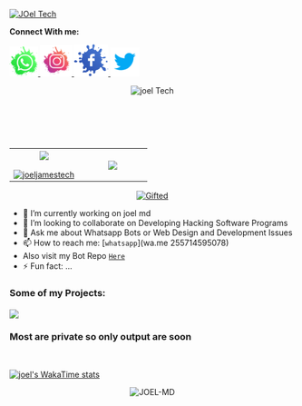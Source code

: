 [![JOel Tech](https://readme-typing-svg.demolab.com?font=Anton&size=30&pause=998&color=F51FFF&background=F7F2F20A&vCenter=true&random=false&width=480&lines=Hello+Everyone%F0%9F%91%8B!;My+Name+is+joel+Tech;I+am+a+Self+Learned+Full-Stack+Developer;I+am+from+East+Africa-Tanzania;Nice+to+Meet+You)](https://github.com/joeljamestech)



</p>
<p> <b>Connect With me:</b></p>
<p>
<a href="https://t.me/rastadeconcave"> <img src="https://raw.githubusercontent.com/shizothetechie/database/main/icon/WhatsApp.png" width="10%"> </a><a href="https://Instagram.com/joeljamestech"> <img src="https://raw.githubusercontent.com/shizothetechie/database/main/icon/Instagram2.png" width="11%"> </a><a href="https://www.facebook.com/ngire.joeljamestech"> <img src="https://raw.githubusercontent.com/shizothetechie/database/main/icon/Facebook.png" width="12%"> </a><a href="https://twitter.com/giftedmauriceke"> <img src="https://raw.githubusercontent.com/shizothetechie/database/main/icon/twitter.png" width="10%"> </a>
</p>
</p>
<p align="center"> <img src="https://komarev.com/ghpvc/?username=joeljamestech &label=Visitors%20count&color=10d9c3&style=plastic" alt="joel Tech" /> </p>
</br>
</details>


</p>
<br><br>
<table align="center">
  <tr border="none">
    <td width="50%" align="center">
       <img src="https://github-readme-stats.vercel.app/api?username=joeljamestech &theme=dark&show_icons=true&count_private=true" align="center"> <br> <br>
      <a href="https://github.com/joeljamestech"><img src="https://github-readme-streak-stats.herokuapp.com?user=joeljamestech &theme=merko&border_radius=70&fire=EB5454&stroke=EB5454&border=EB5454" alt="joeljamestech" /></a>
        </td>
    <td width="50%" align="center">
      <img src="https://github-readme-stats.anuraghazra1.vercel.app/api/top-langs/?username=mouricedevs&theme=dark&hide_border=false&no-bg=true&no-frame=true&langs_count=10" align="center">
    </td>
  </tr>
</table>
<div align=center>
  <a href="https://github.com/joeljamestech" title="JOEL-MD">
      <img align="center" width=84% src="https://github-profile-trophy.vercel.app/?username=joeljamestech &theme=radical&row=1&column=7&margin-h=15&margin-w=5&no-bg=true" alt="Gifted" />
    </a>
</div>



- 🔭 I’m currently working on joel md
- 👯 I’m looking to collaborate on Developing Hacking Software Programs
- 💬 Ask me about Whatsapp Bots or Web Design and Development Issues
- 📫 How to reach me: [`whatsapp`](wa.me 255714595078)
-  Also visit my Bot Repo [`Here`](https://github.com/joeljamestech/JOEL-MD)
- ⚡ Fun fact: ...


<h3>Some of my Projects:</h3>

<a href="https://github.com/joeljamestech/JOEL-MD">
  <img height=200 align="center" src="https://github-readme-stats.vercel.app/api/pin/?username=joeljamestech &repo=JOEL-MD&theme=dark&layout=compact&langs_count=8&card_width=320" />
</a>

### Most are private so only output are soon
<br>

[![joel's WakaTime stats](https://github-readme-stats.vercel.app/api/wakatime?username=ffflabs)](https://github.com/joeljamestech)
<br>
<p align="center">
        <img src="https://raw.githubusercontent.com/bornmay/bornmay/Update/svg/Bottom.svg" alt="JOEL-MD" />
